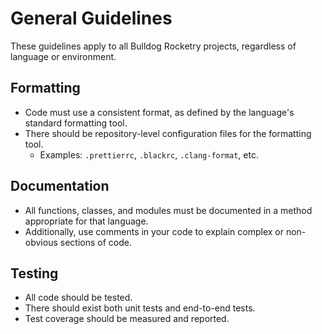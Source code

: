 # General Guidelines

These guidelines apply to all Bulldog Rocketry projects, regardless of language or environment.

## Formatting

-   Code must use a consistent format, as defined by the language's standard formatting tool.
-   There should be repository-level configuration files for the formatting tool.
    -   Examples: `.prettierrc`, `.blackrc`, `.clang-format`, etc.

## Documentation

-   All functions, classes, and modules must be documented in a method appropriate for that language.
-   Additionally, use comments in your code to explain complex or non-obvious sections of code.

## Testing

-   All code should be tested.
-   There should exist both unit tests and end-to-end tests.
-   Test coverage should be measured and reported.
